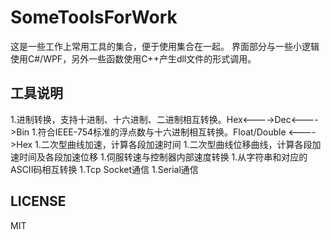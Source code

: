 # SomeToolsForWork

这是一些工作上常用工具的集合，便于使用集合在一起。
界面部分与一些小逻辑使用C#/WPF，另外一些函数使用C++产生dll文件的形式调用。

## 工具说明

1.进制转换，支持十进制、十六进制、二进制相互转换。Hex<---->Dec<---->Bin
1.符合IEEE-754标准的浮点数与十六进制相互转换。Float/Double <---->Hex
1.二次型曲线加速，计算各段加速时间
1.二次型曲线位移曲线，计算各段加速时间及各段加速位移
1.伺服转速与控制器内部速度转换
1.从字符串和对应的ASCII码相互转换
1.Tcp Socket通信
1.Serial通信

## LICENSE

MIT
